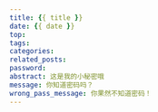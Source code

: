 ```yaml
---
title: {{ title }}
date: {{ date }}
top: 
tags:
categories: 
related_posts: 
password: 
abstract: 这是我的小秘密哦
message: 你知道密码吗？
wrong_pass_message: 你果然不知道密码！
---
```

